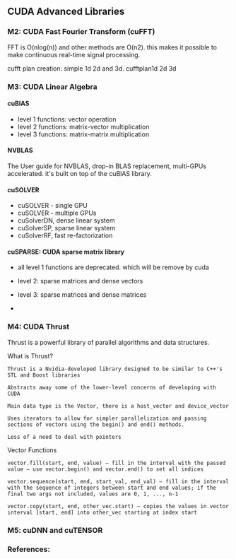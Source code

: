 ## CUDA Advanced Libraries

### M2: CUDA Fast Fourier Transform (cuFFT)

FFT is O(nlog(n)) and other methods are O(n2). this makes it possible to make
continuous real-time signal processing.

cufft plan creation: simple 1d 2d and 3d.  cufftplan1d 2d 3d

### M3: CUDA Linear Algebra

#### cuBlAS
  - level 1 functions: vector operation
  - level 2 functions: matrix-vector multiplication
  - level 3 functions: matrix-matrix multiplication

#### NVBLAS
The User guide for NVBLAS, drop-in BLAS replacement, multi-GPUs accelerated.
it's built on top of the cuBlAS library.

#### cuSOLVER
  - cuSOLVER - single GPU
  - cuSOLVER - multiple GPUs
  - cuSolverDN, dense linear system
  - cuSolverSP, sparse linear system
  - cuSolverRF, fast re-factorization

#### cuSPARSE: CUDA sparse matrix library
  - all level 1 functions are deprecated. which will be remove by cuda
  - level 2: sparse matrices and dense vectors
  - level 3: sparse matrices and dense matrices

- 

### M4: CUDA Thrust

Thrust is a powerful library of parallel algorithms and data structures.

What is Thrust?

    Thrust is a Nvidia-developed library designed to be similar to C++'s STL and Boost libraries

    Abstracts away some of the lower-level concerns of developing with CUDA

    Main data type is the Vector, there is a host_vector and device_vector

    Uses iterators to allow for simpler parallelization and passing sections of vectors using the begin() and end() methods.

    Less of a need to deal with pointers

Vector Functions

    vector.fill(start, end, value) – fill in the interval with the passed value – use vector.begin() and vector.end() to set all indices

    vector.sequence(start, end, start_val, end_val) – fill in the interval with the sequence of integers between start and end values; if the final two args not included, values are 0, 1, ..., n-1

    vector.copy(start, end, other_vec.start) – copies the values in vector interval [start, end] into other_vec starting at index start

    
### M5: cuDNN and cuTENSOR



### References:

